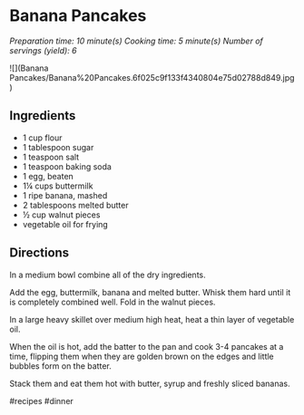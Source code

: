 # Banana Pancakes
_Preparation time: 10 minute(s)_
_Cooking time: 5 minute(s)_
_Number of servings (yield): 6_

![](Banana Pancakes/Banana%20Pancakes.6f025c9f133f4340804e75d02788d849.jpg)

## Ingredients
* 1 cup flour
* 1 tablespoon sugar
* 1 teaspoon salt
* 1 teaspoon baking soda
* 1 egg, beaten
* 1¼ cups buttermilk
* 1 ripe banana, mashed
* 2 tablespoons melted butter
* ½ cup walnut pieces
* vegetable oil for frying

## Directions
In a medium bowl combine all of the dry ingredients.

Add the egg, buttermilk, banana and melted butter. Whisk them hard until it is completely combined well. Fold in the walnut pieces.

In a large heavy skillet over medium high heat, heat a thin layer of vegetable oil.

When the oil is hot, add the batter to the pan and cook 3-4 pancakes at a time, flipping them when they are golden brown on the edges and little bubbles form on the batter.

Stack them and eat them hot with butter, syrup and freshly sliced bananas.

#recipes #dinner